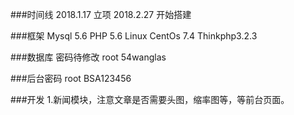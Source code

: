 ###时间线
2018.1.17 立项
2018.2.27 开始搭建

###框架
Mysql 5.6 PHP 5.6 Linux CentOs 7.4
Thinkphp3.2.3  

###数据库  密码待修改
root
54wanglas

###后台密码
root
BSA123456

###开发
1.新闻模块，注意文章是否需要头图，缩率图等，等前台页面。
